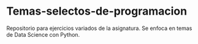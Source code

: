 # Temas-selectos-de-programacion
Repositorio para ejercicios variados de la asignatura. Se enfoca en temas de Data Science con Python.

